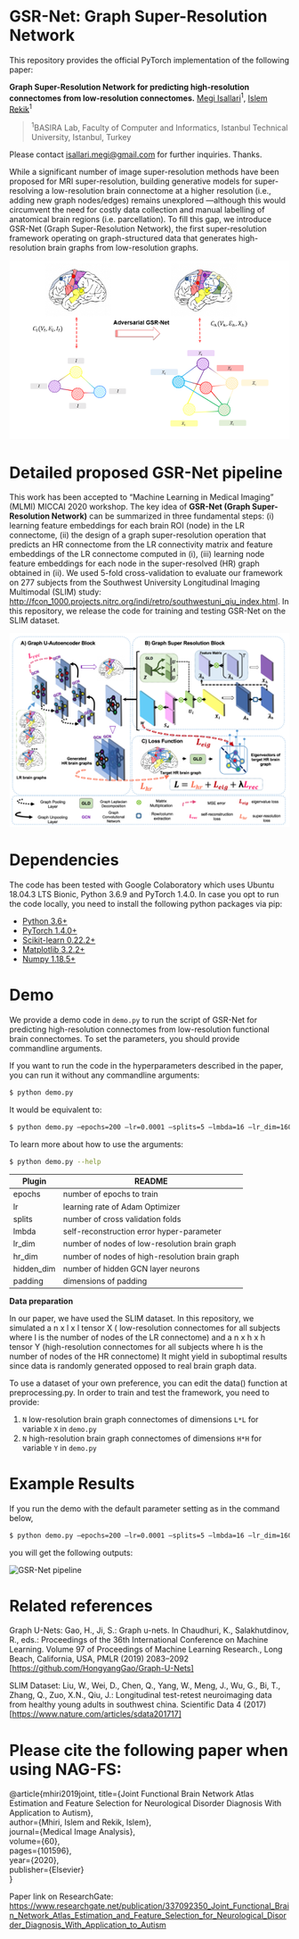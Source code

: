 # GSR-Net: Graph Super-Resolution Network

This repository provides the official PyTorch implementation of the following paper:

**Graph Super-Resolution Network for predicting high-resolution connectomes from low-resolution connectomes.**
[Megi Isallari](https://github.com/meg-i)<sup>1</sup>, [Islem Rekik](https://basira-lab.com/)<sup>1</sup>

> <sup>1</sup>BASIRA Lab, Faculty of Computer and Informatics, Istanbul Technical University, Istanbul, Turkey

Please contact isallari.megi@gmail.com for further inquiries. Thanks.

While a significant number of image super-resolution methods have been proposed for MRI super-resolution, building generative models for super-resolving a low-resolution brain connectome at a higher resolution
(i.e., adding new graph nodes/edges) remains unexplored —although this would circumvent the need for costly data collection and manual labelling of anatomical brain regions (i.e. parcellation). To fill this gap, we introduce GSR-Net (Graph Super-Resolution Network), the first super-resolution framework operating on graph-structured data that generates high-resolution brain graphs from low-resolution graphs.

![GSR-Net pipeline](/images/concept_fig.PNG)

# Detailed proposed GSR-Net pipeline

This work has been accepted to “Machine Learning in Medical Imaging” (MLMI) MICCAI 2020 workshop. The key idea of **GSR-Net (Graph Super-Resolution Network)** can be summarized in three fundamental steps: (i) learning feature embeddings for each brain ROI (node) in the LR connectome, (ii) the design of a graph super-resolution operation that predicts an HR connectome from the LR connectivity matrix and feature embeddings of the LR connectome computed in (i), (iii) learning node feature embeddings for each node in the super-resolved (HR) graph obtained in (ii). We used 5-fold cross-validation to evaluate our framework on 277 subjects from the Southwest University Longitudinal Imaging Multimodal (SLIM) study:
http://fcon_1000.projects.nitrc.org/indi/retro/southwestuni_qiu_index.html.
In this repository, we release the code for training and testing GSR-Net on the SLIM dataset.

![GSR-Net pipeline](/images/finalfig.PNG)

# Dependencies

The code has been tested with Google Colaboratory which uses Ubuntu 18.04.3 LTS Bionic,
Python 3.6.9 and PyTorch 1.4.0. In case you opt to run the code locally, you need to install the following python packages via pip:

- [Python 3.6+](https://www.python.org/)
- [PyTorch 1.4.0+](http://pytorch.org/)
- [Scikit-learn 0.22.2+](https://scikit-learn.org/stable/)
- [Matplotlib 3.2.2+](https://matplotlib.org/)
- [Numpy 1.18.5+](https://numpy.org/)

# Demo

We provide a demo code in `demo.py` to run the script of GSR-Net for predicting high-resolution connectomes from low-resolution functional brain connectomes. To set the parameters, you should provide commandline arguments.

If you want to run the code in the hyperparameters described in the paper, you can run it without any commandline arguments:

```sh
$ python demo.py
```

It would be equivalent to:

```sh
$ python demo.py –epochs=200 –lr=0.0001 –splits=5 –lmbda=16 –lr_dim=160 –hr_dim=320 –hidden_dim=320 –padding=26
```

To learn more about how to use the arguments:

```sh
$ python demo.py --help
```

| Plugin     | README                                         |
| ---------- | ---------------------------------------------- |
| epochs     | number of epochs to train                      |
| lr         | learning rate of Adam Optimizer                |
| splits     | number of cross validation folds               |
| lmbda      | self-reconstruction error hyper-parameter      |
| lr_dim     | number of nodes of low-resolution brain graph  |
| hr_dim     | number of nodes of high-resolution brain graph |
| hidden_dim | number of hidden GCN layer neurons             |
| padding    | dimensions of padding                          |

**Data preparation**

In our paper, we have used the SLIM dataset. In this repository, we simulated a n x l x l tensor X ( low-resolution connectomes for all subjects where l is the number of nodes of the LR connectome) and a n x h x h tensor Y (high-resolution connectomes for all subjects where h is the number of nodes of the HR connectome) It might yield in suboptimal results since data is randomly generated opposed to real brain graph data.

To use a dataset of your own preference, you can edit the data() function at preprocessing.py. In order to train and test the framework, you need to provide:

1. `N` low-resolution brain graph connectomes of dimensions `L*L` for variable `X` in `demo.py`
2. `N` high-resolution brain graph connectomes of dimensions `H*H` for variable `Y` in `demo.py`

# Example Results

If you run the demo with the default parameter setting as in the command below,

```sh
$ python demo.py –epochs=200 –lr=0.0001 –splits=5 –lmbda=16 –lr_dim=160 –hr_dim=320 –hidden_dim=320 –padding=26
```

you will get the following outputs:

![GSR-Net pipeline](/images/example.png)

# Related references

Graph U-Nets: Gao, H., Ji, S.: Graph u-nets. In Chaudhuri, K., Salakhutdinov, R., eds.: Proceedings of the
36th International Conference on Machine Learning. Volume 97 of Proceedings of Machine Learning Research., Long Beach, California, USA, PMLR (2019) 2083–2092 [https://github.com/HongyangGao/Graph-U-Nets]

SLIM Dataset: Liu, W., Wei, D., Chen, Q., Yang, W., Meng, J., Wu, G., Bi, T., Zhang, Q., Zuo, X.N., Qiu,
J.: Longitudinal test-retest neuroimaging data from healthy young adults in southwest china. Scientific Data 4 (2017) [https://www.nature.com/articles/sdata201717]

# Please cite the following paper when using NAG-FS:

@article{mhiri2019joint,
title={Joint Functional Brain Network Atlas Estimation and Feature Selection for Neurological Disorder Diagnosis With Application to Autism},<br/>
author={Mhiri, Islem and Rekik, Islem},<br/>
journal={Medical Image Analysis},<br/>
volume={60},<br/>
pages={101596},<br/>
year={2020},<br/>
publisher={Elsevier}<br/>
}<br/>

Paper link on ResearchGate:
https://www.researchgate.net/publication/337092350_Joint_Functional_Brain_Network_Atlas_Estimation_and_Feature_Selection_for_Neurological_Disorder_Diagnosis_With_Application_to_Autism
